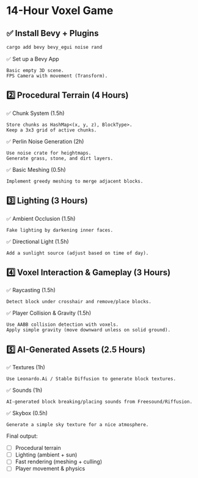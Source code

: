 # 14-Hour Voxel Game

## ✅ Install Bevy + Plugins

```bash
cargo add bevy bevy_egui noise rand
```

✅ Set up a Bevy App

    Basic empty 3D scene.
    FPS Camera with movement (Transform).

## 2️⃣ Procedural Terrain (4 Hours)

✅ Chunk System (1.5h)

    Store chunks as HashMap<(x, y, z), BlockType>.
    Keep a 3x3 grid of active chunks.

✅ Perlin Noise Generation (2h)

    Use noise crate for heightmaps.
    Generate grass, stone, and dirt layers.

✅ Basic Meshing (0.5h)

    Implement greedy meshing to merge adjacent blocks.

## 3️⃣ Lighting (3 Hours)

✅ Ambient Occlusion (1.5h)

    Fake lighting by darkening inner faces.

✅ Directional Light (1.5h)

    Add a sunlight source (adjust based on time of day).

## 4️⃣ Voxel Interaction & Gameplay (3 Hours)

✅ Raycasting (1.5h)

    Detect block under crosshair and remove/place blocks.

✅ Player Collision & Gravity (1.5h)

    Use AABB collision detection with voxels.
    Apply simple gravity (move downward unless on solid ground).

## 5️⃣ AI-Generated Assets (2.5 Hours)

✅ Textures (1h)

    Use Leonardo.Ai / Stable Diffusion to generate block textures.

✅ Sounds (1h)

    AI-generated block breaking/placing sounds from Freesound/Riffusion.

✅ Skybox (0.5h)

    Generate a simple sky texture for a nice atmosphere.

Final output:
- [ ] Procedural terrain
- [ ] Lighting (ambient + sun)
- [ ] Fast rendering (meshing + culling)
- [ ] Player movement & physics
